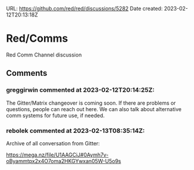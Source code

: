 URL: <https://github.com/red/red/discussions/5282>
Date created: 2023-02-12T20:13:18Z

# Red/Comms

Red Comm Channel discussion

## Comments

### greggirwin commented at 2023-02-12T20:14:25Z:

The Gitter/Matrix changeover is coming soon. If there are problems or questions, people can reach out here. We can also talk about alternative comm systems for future use, if needed.

### rebolek commented at 2023-02-13T08:35:14Z:

Archive of all conversation from Gitter:

https://mega.nz/file/U1AAGCiJ#0Aymh7v-oByammtpx2x4O7oma2HKGYwxan05W-U5o9s

